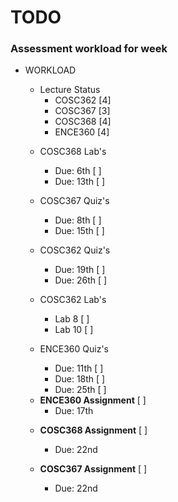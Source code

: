 # TODO

### Assessment workload for week


- WORKLOAD

  - Lecture Status
    * COSC362          [4]
    * COSC367          [3]
    * COSC368          [4]
    * ENCE360          [4]

  * COSC368 Lab's
    * Due: 6th         [ ]
    * Due: 13th        [ ]

  * COSC367 Quiz's
    * Due: 8th         [ ]
    * Due: 15th        [ ]

  * COSC362 Quiz's
    * Due: 19th        [ ]
    * Due: 26th        [ ]

  * COSC362 Lab's
    * Lab 8            [ ]
    * Lab 10           [ ]

  * ENCE360 Quiz's
    * Due: 11th        [ ]
    * Due: 18th        [ ]
    * Due: 25th        [ ]

  - **ENCE360 Assignment** [ ]
    * Due: 17th

  * **COSC368 Assignment** [ ]
    * Due: 22nd

  * **COSC367 Assignment** [ ]
    * Due: 22nd
